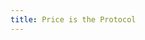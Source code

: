 ```yaml
---
title: Price is the Protocol
---
```


<!-- Don't speak price, you're invisible in the payment system. -->
